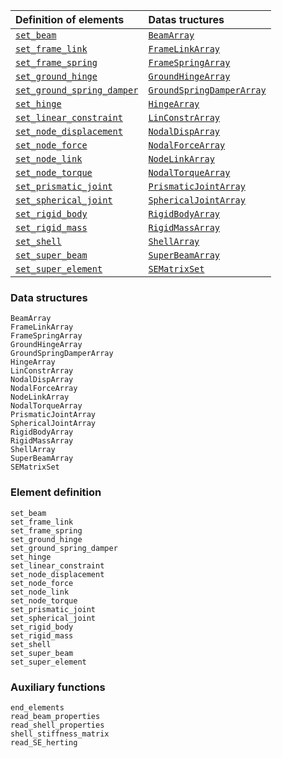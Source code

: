 |Definition of elements   |Datas tructures | 
|:-----------------------|:--------------------------|
| [`set_beam`](@ref) |  [`BeamArray`](@ref) |
| [`set_frame_link`](@ref) | [`FrameLinkArray`](@ref) | 
| [`set_frame_spring`](@ref) | [`FrameSpringArray`](@ref) |
| [`set_ground_hinge`](@ref) | [`GroundHingeArray`](@ref) |
| [`set_ground_spring_damper`](@ref) |[`GroundSpringDamperArray`](@ref) |
| [`set_hinge`](@ref) | [`HingeArray`](@ref) |
| [`set_linear_constraint`](@ref) | [`LinConstrArray`](@ref) |
| [`set_node_displacement`](@ref) | [`NodalDispArray`](@ref) |
|  [`set_node_force`](@ref) | [`NodalForceArray`](@ref) |
| [`set_node_link`](@ref) | [`NodeLinkArray`](@ref) |
| [`set_node_torque`](@ref) | [`NodalTorqueArray`](@ref) |
| [`set_prismatic_joint`](@ref) | [`PrismaticJointArray`](@ref) |
| [`set_spherical_joint`](@ref) | [`SphericalJointArray`](@ref)|
| [`set_rigid_body`](@ref) | [`RigidBodyArray`](@ref) |
| [`set_rigid_mass`](@ref) | [`RigidMassArray`](@ref) |
| [`set_shell`](@ref) | [`ShellArray`](@ref) |
| [`set_super_beam`](@ref) | [`SuperBeamArray`](@ref) |
| [`set_super_element`](@ref) | [`SEMatrixSet`](@ref) |


### Data structures

```@docs
BeamArray
FrameLinkArray
FrameSpringArray
GroundHingeArray
GroundSpringDamperArray
HingeArray
LinConstrArray
NodalDispArray
NodalForceArray
NodeLinkArray
NodalTorqueArray
PrismaticJointArray
SphericalJointArray
RigidBodyArray
RigidMassArray
ShellArray
SuperBeamArray
SEMatrixSet
```

### Element definition

```@docs
set_beam
set_frame_link
set_frame_spring
set_ground_hinge
set_ground_spring_damper
set_hinge
set_linear_constraint
set_node_displacement
set_node_force
set_node_link
set_node_torque
set_prismatic_joint
set_spherical_joint
set_rigid_body
set_rigid_mass
set_shell
set_super_beam
set_super_element
```

### Auxiliary functions

```@docs
end_elements
read_beam_properties
read_shell_properties
shell_stiffness_matrix
read_SE_herting
```